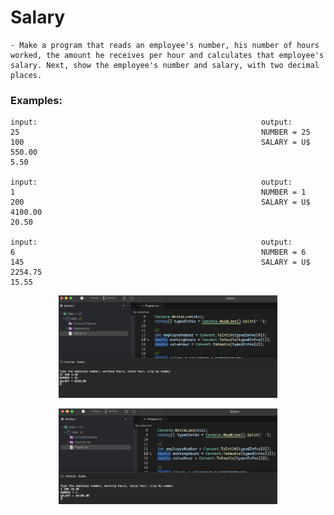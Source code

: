 # Salary

    - Make a program that reads an employee's number, his number of hours worked, the amount he receives per hour and calculates that employee's salary. Next, show the employee's number and salary, with two decimal places.

### Examples:

    input:                                                  output:
    25                                                      NUMBER = 25
    100                                                     SALARY = U$ 550.00
    5.50

    input:                                                  output:
    1                                                       NUMBER = 1
    200                                                     SALARY = U$ 4100.00
    20.50

    input:                                                  output:
    6                                                       NUMBER = 6
    145                                                     SALARY = U$ 2254.75
    15.55

<p align="center">
  <img src="./screenshots/example1.png" width="350" title="Console">
</p>

<p align="center">
  <img src="./screenshots/example2.png" width="350" title="Console">
</p>
